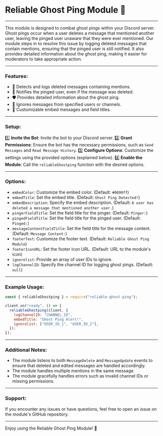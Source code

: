 # Reliable Ghost Ping Module 👻

---

This module is designed to combat ghost pings within your Discord server. Ghost pings occur when a user deletes a message that mentioned another user, leaving the pinged user unaware that they were ever mentioned. Our module steps in to resolve this issue by logging deleted messages that contain mentions, ensuring that the pinged user is still notified. It also provides detailed information about the ghost ping, making it easier for moderators to take appropriate action.

---

### Features:
- 👤 Detects and logs deleted messages containing mentions.
- 🔔 Notifies the pinged user, even if the message was deleted.
- 🛡️ Provides detailed information about the ghost ping.
- 🚫 Ignores messages from specified users or channels.
- 📝 Customizable embed messages and field titles.

---

### Setup:
1️⃣ **Invite the Bot**: Invite the bot to your Discord server.
2️⃣ **Grant Permissions**: Ensure the bot has the necessary permissions, such as `Send Messages` and `Read Message History`.
3️⃣ **Configure Options**: Customize the settings using the provided options (explained below).
4️⃣ **Enable the Module**: Call the `reliableGhostping` function with the desired options.

---

### Options:
- `embedColor`: Customize the embed color. (Default: `#0099ff`)
- `embedTitle`: Set the embed title. (Default: `Ghost Ping Detected!`)
- `embedDescription`: Specify the embed description. (Default: `A user has deleted a message that mentioned another user.`)
- `pingerFieldTitle`: Set the field title for the pinger. (Default: `Pinger:`)
- `pingedFieldTitle`: Set the field title for the pinged user. (Default: `Pinged:`)
- `messageContentFieldTitle`: Set the field title for the message content. (Default: `Message Content:`)
- `footerText`: Customize the footer text. (Default: `Reliable Ghost Ping Module`)
- `footerIconURL`: Set the footer icon URL. (Default: URL to the module's icon)
- `ignorelist`: Provide an array of user IDs to ignore.
- `logChannelID`: Specify the channel ID for logging ghost pings. (Default: `null`)

---

### Example Usage:
```js
const { reliableGhostping } = require("reliable-ghost-ping");

client.on("ready", () => {
  reliableGhostping(client, {
    logChannelID: "CHANNEL_ID",
    embedTitle: "Ghost Ping Alert!",
    ignorelist: ["USER_ID_1", "USER_ID_2"],
  });
});
```

---

### Additional Notes:
- The module listens to both `MessageDelete` and `MessageUpdate` events to ensure that deleted and edited messages are handled accordingly.
- The module handles multiple mentions in the same message.
- The module gracefully handles errors such as invalid channel IDs or missing permissions.

---

### Support:
If you encounter any issues or have questions, feel free to open an issue on the module's GitHub repository.

---

Enjoy using the Reliable Ghost Ping Module! 👻
